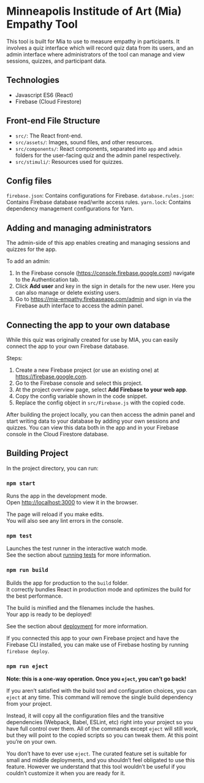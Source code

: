 

# Minneapolis Institude of Art (Mia) Empathy Tool

This tool is built for Mia to use to measure empathy in participants. It involves a quiz interface which will record quiz data from its users, and an admin interface where administrators of the tool can manage and view sessions, quizzes, and participant data.


## Technologies

- Javascript ES6 (React)
- Firebase (Cloud Firestore)


## Front-end File Structure

- `src/`: The React front-end.
- `src/assets/`: Images, sound files, and other resources.
- `src/components/`: React components, separated into `app` and `admin` folders for the user-facing quiz and the admin panel respectively.
- `src/stimuli/`: Resources used for quizzes.


## Config files

`firebase.json`: Contains configurations for Firebase.
`database.rules.json`: Contains Firebase database read/write access rules. 
`yarn.lock`: Contains dependency management configurations for Yarn.


## Adding and managing administrators

The admin-side of this app enables creating and managing sessions and quizzes for the app.

To add an admin: 
1. In the Firebase console (https://console.firebase.google.com) navigate to the Authentication tab.
2. Click **Add user** and key in the sign in details for the new user. Here you can also manage or delete existing users.
3. Go to https://mia-empathy.firebaseapp.com/admin and sign in via the Firebase auth interface to access the admin panel.


## Connecting the app to your own database

While this quiz was originally created for use by MIA, you can easily connect the app to your own Firebase database.

Steps:
1. Create a new Firebase project (or use an existing one) at https://firebase.google.com.
2. Go to the Firebase console and select this project.
3. At the project overview page, select **Add Firebase to your web app**.
4. Copy the config variable shown in the code snippet.
5. Replace the config object in `src/Firebase.js` with the copied code.

After building the project locally, you can then access the admin panel and start writing data to your database by adding  your own sessions and quizzes. You can view this data both in the app and in your Firebase console in the Cloud Firestore database.


## Building Project

In the project directory, you can run:

### `npm start`

Runs the app in the development mode.<br>
Open [http://localhost:3000](http://localhost:3000) to view it in the browser.

The page will reload if you make edits.<br>
You will also see any lint errors in the console.

### `npm test`

Launches the test runner in the interactive watch mode.<br>
See the section about [running tests](https://facebook.github.io/create-react-app/docs/running-tests) for more information.

### `npm run build`

Builds the app for production to the `build` folder.<br>
It correctly bundles React in production mode and optimizes the build for the best performance.

The build is minified and the filenames include the hashes.<br>
Your app is ready to be deployed!

See the section about [deployment](https://facebook.github.io/create-react-app/docs/deployment) for more information.

If you connected this app to your own Firebase project and have the Firebase CLI installed, you can make use of Firebase hosting by running `firebase deploy`.

### `npm run eject`

**Note: this is a one-way operation. Once you `eject`, you can’t go back!**

If you aren’t satisfied with the build tool and configuration choices, you can `eject` at any time. This command will remove the single build dependency from your project.

Instead, it will copy all the configuration files and the transitive dependencies (Webpack, Babel, ESLint, etc) right into your project so you have full control over them. All of the commands except `eject` will still work, but they will point to the copied scripts so you can tweak them. At this point you’re on your own.

You don’t have to ever use `eject`. The curated feature set is suitable for small and middle deployments, and you shouldn’t feel obligated to use this feature. However we understand that this tool wouldn’t be useful if you couldn’t customize it when you are ready for it.
